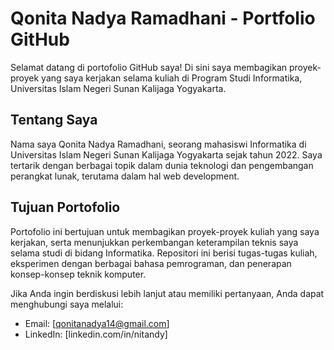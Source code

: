 # Qonita Nadya Ramadhani - Portfolio GitHub
Selamat datang di portofolio GitHub saya! Di sini saya membagikan proyek-proyek yang saya kerjakan selama kuliah di Program Studi Informatika, Universitas Islam Negeri Sunan Kalijaga Yogyakarta.

## Tentang Saya
Nama saya Qonita Nadya Ramadhani, seorang mahasiswi Informatika di Universitas Islam Negeri Sunan Kalijaga Yogyakarta sejak tahun 2022. Saya tertarik dengan berbagai topik dalam dunia teknologi dan pengembangan perangkat lunak, terutama dalam hal web development.

## Tujuan Portofolio
Portofolio ini bertujuan untuk membagikan proyek-proyek kuliah yang saya kerjakan, serta menunjukkan perkembangan keterampilan teknis saya selama studi di bidang Informatika. Repositori ini berisi tugas-tugas kuliah, eksperimen dengan berbagai bahasa pemrograman, dan penerapan konsep-konsep teknik komputer.

Jika Anda ingin berdiskusi lebih lanjut atau memiliki pertanyaan, Anda dapat menghubungi saya melalui:
- Email: [qonitanadya14@gmail.com]
- LinkedIn: [linkedin.com/in/nitandy]
